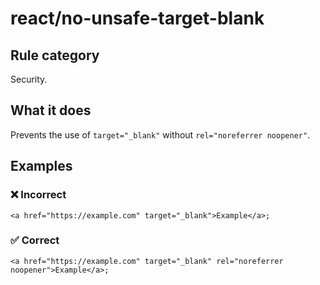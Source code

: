 # react/no-unsafe-target-blank

<!-- end auto-generated rule header -->

## Rule category

Security.

## What it does

Prevents the use of `target="_blank"` without `rel="noreferrer noopener"`.

## Examples

### ❌ Incorrect

```tsx
<a href="https://example.com" target="_blank">Example</a>;
```

### ✅ Correct

```tsx
<a href="https://example.com" target="_blank" rel="noreferrer noopener">Example</a>;
```
